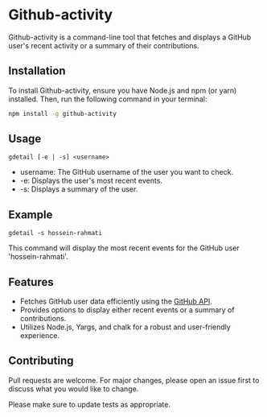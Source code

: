 # Github-activity

Github-activity is a command-line tool that fetches and displays a GitHub user's recent activity or a summary of their contributions.

## Installation

To install Github-activity, ensure you have Node.js and npm (or yarn) installed. Then, run the following command in your terminal:

```bash
npm install -g github-activity
```

## Usage

```
gdetail [-e | -s] <username>
```

- username: The GitHub username of the user you want to check.
- -e: Displays the user's most recent events.
- -s: Displays a summary of the user.

## Example

```
gdetail -s hossein-rahmati
```

This command will display the most recent events for the GitHub user 'hossein-rahmati'.

## Features

- Fetches GitHub user data efficiently using the [GitHub API](https://docs.github.com/en/rest).
- Provides options to display either recent events or a summary of contributions.
- Utilizes Node.js, Yargs, and chalk for a robust and user-friendly experience.

## Contributing

Pull requests are welcome. For major changes, please open an issue first
to discuss what you would like to change.

Please make sure to update tests as appropriate.
